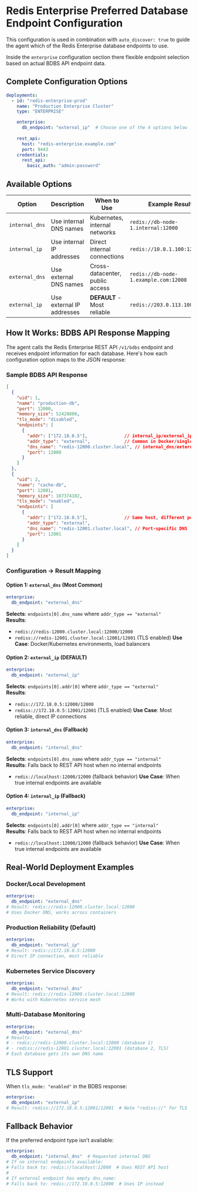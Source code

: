 # Redis Enterprise Preferred Database Endpoint Configuration

This configuration is used in combination with `auto_discover: true` to guide the agent which of the Redis Enterprise database endpoints to use.

Inside the `enterprise` configuration section there  flexible endpoint selection based on actual BDBS API endpoint data.

## Complete Configuration Options

```yaml
deployments:
  - id: "redis-enterprise-prod"
    name: "Production Enterprise Cluster"
    type: "ENTERPRISE"

    enterprise:
      db_endpoint: "external_ip"  # Choose one of the 4 options below
      
    rest_api:
      host: "redis-enterprise.example.com"
      port: 9443
    credentials:
      rest_api:
        basic_auth: "admin:password"
```

## Available Options

| Option | Description | When to Use | Example Result |
|--------|-------------|-------------|----------------|
| `internal_dns` | Use internal DNS names | Kubernetes, internal networks | `redis://db-node-1.internal:12000` |
| `internal_ip` | Use internal IP addresses | Direct internal connections | `redis://10.0.1.100:12000` |
| `external_dns` | Use external DNS names | Cross-datacenter, public access | `redis://db-node-1.example.com:12000` |
| `external_ip` | Use external IP addresses | **DEFAULT** - Most reliable | `redis://203.0.113.100:12000` |

## How It Works: BDBS API Response Mapping

The agent calls the Redis Enterprise REST API `/v1/bdbs` endpoint and receives endpoint information for each database. Here's how each configuration option maps to the JSON response:

### Sample BDBS API Response
```json
[
  {
    "uid": 1,
    "name": "production-db",
    "port": 12000,
    "memory_size": 52428800,
    "tls_mode": "disabled",
    "endpoints": [
      {
        "addr": ["172.18.0.5"],              // internal_ip/external_ip uses this
        "addr_type": "external",             // Common in Docker/single-node setups
        "dns_name": "redis-12000.cluster.local", // internal_dns/external_dns uses this
        "port": 12000
      }
    ]
  },
  {
    "uid": 2,
    "name": "cache-db", 
    "port": 12001,
    "memory_size": 107374182,
    "tls_mode": "enabled",
    "endpoints": [
      {
        "addr": ["172.18.0.5"],              // Same host, different port
        "addr_type": "external",
        "dns_name": "redis-12001.cluster.local", // Port-specific DNS
        "port": 12001
      }
    ]
  }
]
```

### Configuration → Result Mapping

#### Option 1: `external_dns` (Most Common)
```yaml
enterprise:
  db_endpoint: "external_dns"
```
**Selects**: `endpoints[0].dns_name` where `addr_type == "external"`  
**Results**: 
- `redis://redis-12000.cluster.local:12000/12000`
- `rediss://redis-12001.cluster.local:12001/12001` (TLS enabled)
**Use Case**: Docker/Kubernetes environments, load balancers

#### Option 2: `external_ip` (DEFAULT)
```yaml
enterprise:
  db_endpoint: "external_ip"
```
**Selects**: `endpoints[0].addr[0]` where `addr_type == "external"`  
**Results**:
- `redis://172.18.0.5:12000/12000`
- `rediss://172.18.0.5:12001/12001` (TLS enabled)
**Use Case**: Most reliable, direct IP connections

#### Option 3: `internal_dns` (Fallback)
```yaml
enterprise:
  db_endpoint: "internal_dns"
```
**Selects**: `endpoints[0].dns_name` where `addr_type == "internal"`  
**Results**: Falls back to REST API host when no internal endpoints
- `redis://localhost:12000/12000` (fallback behavior)
**Use Case**: When true internal endpoints are available

#### Option 4: `internal_ip` (Fallback)
```yaml
enterprise:
  db_endpoint: "internal_ip"
```
**Selects**: `endpoints[0].addr[0]` where `addr_type == "internal"`  
**Results**: Falls back to REST API host when no internal endpoints
- `redis://localhost:12000/12000` (fallback behavior)
**Use Case**: When true internal endpoints are available

## Real-World Deployment Examples

### Docker/Local Development
```yaml
enterprise:
  db_endpoint: "external_dns"
# Result: redis://redis-12000.cluster.local:12000
# Uses Docker DNS, works across containers
```

### Production Reliability (Default)
```yaml
enterprise:
  db_endpoint: "external_ip"  
# Result: redis://172.18.0.5:12000
# Direct IP connection, most reliable
```

### Kubernetes Service Discovery
```yaml
enterprise:
  db_endpoint: "external_dns"
# Result: redis://redis-12000.cluster.local:12000
# Works with Kubernetes service mesh
```

### Multi-Database Monitoring
```yaml
enterprise:
  db_endpoint: "external_dns"
# Results:
# - redis://redis-12000.cluster.local:12000 (database 1)
# - rediss://redis-12001.cluster.local:12001 (database 2, TLS)
# Each database gets its own DNS name
```

## TLS Support
When `tls_mode: "enabled"` in the BDBS response:
```yaml
enterprise:
  db_endpoint: "external_ip"
# Result: rediss://172.18.0.5:12001/12001  # Note "rediss://" for TLS
```

## Fallback Behavior
If the preferred endpoint type isn't available:
```yaml
enterprise:
  db_endpoint: "internal_dns"  # Requested internal DNS
# If no internal endpoints available:
# Falls back to: redis://localhost:12000  # Uses REST API host
#
# If external endpoint has empty dns_name:
# Falls back to: redis://172.18.0.5:12000  # Uses IP instead
```